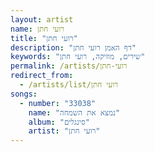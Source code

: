 ```yaml
---
layout: artist
name: רועי חתן
title: "רועי חתן"
description: "דף האמן רועי חתן"
keywords: "שירים, מוזיקה, רועי חתן"
permalink: /artists/רועי-חתן
redirect_from:
  - /artists/list/רועי חתן
songs:
  - number: "33038"
    name: "נמצא את השמחה"
    album: "סינגלים"
    artist: "רועי חתן"
---
```

